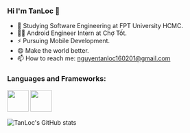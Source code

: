### Hi I'm TanLoc 👋

<!-- <img title="" src="https://icons-for-free.com/iconfiles/png/512/super+thor+wings+icon-1320166699905266736.png" alt="Alt Text" width="150" data-align="inline"> -->

- 🌱 Studying Software Engineering at FPT University HCMC.
- 🧑‍💻 Android Engineer Intern at Chợ Tốt.
- ⚡ Pursuing Mobile Development.
- 😄 Make the world better.
- 📫 How to reach me: nguyentanloc160201@gmail.com

<h3 align="left">Languages and Frameworks:</h3>

<img height=50 src="https://cdn.jsdelivr.net/gh/devicons/devicon/icons/java/java-original.svg"/>
<img height=50 src="https://cdn.jsdelivr.net/gh/devicons/devicon/icons/kotlin/kotlin-original.svg" />
          

![TanLoc's GitHub stats](https://github-readme-stats.vercel.app/api?username=ngntanloc&theme=radical&show_icons=true)
